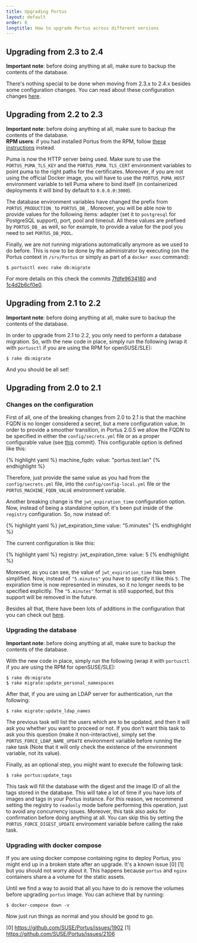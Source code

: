 ```yaml
---
title: Upgrading Portus
layout: default
order: 6
longtitle: How to upgrade Portus across different versions
---
```


## Upgrading from 2.3 to 2.4

<div class="alert alert-info">
  <strong>Important note</strong>: before doing anything at all, make sure to
  backup the contents of the database.
</div>

There's nothing special to be done when moving from 2.3.x to 2.4.x besides some
configuration changes. You can read about these configuration changes
[here](https://github.com/SUSE/Portus/blob/master/CHANGELOG.md#configuration-changes).

## Upgrading from 2.2 to 2.3

<div class="alert alert-info">
  <strong>Important note</strong>: before doing anything at all, make sure to
  backup the contents of the database.
</div>

<div class="alert alert-warning">
  <strong>RPM users</strong>: if you had installed Portus from the RPM, follow
  <a href="/docs/migrate-from-rpm.html">these instructions</a> instead.
</div>

Puma is now the HTTP server being used. Make sure to use the
`PORTUS_PUMA_TLS_KEY` and the `PORTUS_PUMA_TLS_CERT` environment variables to
point puma to the right paths for the certificates. Moreover, if you are not
using the official Docker image, you will have to use the `PORTUS_PUMA_HOST`
environment variable to tell Puma where to bind itself (in containerized
deployments it will bind by default to `0.0.0.0:3000`).

The database environment variables have changed the prefix from
`PORTUS_PRODUCTION_` to `PORTUS_DB_`. Moreover, you will be able now to provide
values for the following items: adapter (set it to `postgresql` for PostgreSQL
support), port, pool and timeout. All these values are prefixed by `PORTUS_DB_`
as well, so for example, to provide a value for the pool you need to set
`PORTUS_DB_POOL`.

Finally, we are not running migrations automatically anymore as we used to do
before. This is now to be done by the administrator by executing (on the Portus
context in `/srv/Portus` or simply as part of a `docker exec` command):

```
$ portusctl exec rake db:migrate
```

For more details on this check the commits
[7fdfe9634180](https://github.com/SUSE/Portus/commit/7fdfe96341801b492ca0e2637fcbb0d31e54d5fc)
and
[1c4d2b6cf0e0](https://github.com/SUSE/Portus/commit/1c4d2b6cf0e09e3be770a0675a42ee23cd2f62dd).

## Upgrading from 2.1 to 2.2

<div class="alert alert-info">
  <strong>Important note</strong>: before doing anything at all, make sure to
  backup the contents of the database.
</div>

In order to upgrade from 2.1 to 2.2, you only need to perform a database
migration. So, with the new code in place, simply run the following (wrap it
with `portusctl` if you are using the RPM for openSUSE/SLE):

```
$ rake db:migrate
```

And you should be all set!

## Upgrading from 2.0 to 2.1

### Changes on the configuration

First of all, one of the breaking changes from 2.0 to 2.1 is that the machine
FQDN is no longer considered a secret, but a mere configuration value. In order
to provide a smoother transition, in Portus 2.0.5 we allow the FQDN to be
specified in either the `config/secrets.yml` file or as a proper configurable
value (see [this](https://github.com/SUSE/Portus/commit/f0850459cc43e9b9258e70867d5608f2ef303f3e) commit).
This configurable option is defined like this:

{% highlight yaml %}
machine_fqdn:
  value: "portus.test.lan"
{% endhighlight %}

Therefore, just provide the same value as you had from the `config/secrets.yml`
file, into the `config/config-local.yml` file or the `PORTUS_MACHINE_FQDN_VALUE`
environment variable.

Another breaking change is the `jwt_expiration_time` configuration option. Now,
instead of being a standalone option, it's been put inside of the `registry`
configuration. So, now instead of:

{% highlight yaml %}
jwt_expiration_time
  value: "5.minutes"
{% endhighlight %}

The current configuration is like this:

{% highlight yaml %}
registry:
  jwt_expiration_time:
    value: 5
{% endhighlight %}

Moreover, as you can see, the value of `jwt_expiration_time` has been
simplified. Now, instead of `"5.minutes"` you have to specify it like this
`5`. The expiration time is now represented in minutes, so it no longer needs
to be specified explicitly. The `"5.minutes"` format is still supported, but this
support will be removed in the future.

Besides all that, there have been lots of additions in the configuration that
you can check out [here](/docs/Configuring-Portus.html).

### Upgrading the database

<div class="alert alert-info">
  <strong>Important note</strong>: before doing anything at all, make sure to
  backup the contents of the database.
</div>


With the new code in place, simply run the following (wrap it with `portusctl`
if you are using the RPM for openSUSE/SLE):

```
$ rake db:migrate
$ rake migrate:update_personal_namespaces
```

After that, if you are using an LDAP server for authentication, run the following:

```
$ rake migrate:update_ldap_names
```

The previous task will list the users which are to be updated, and then
it will ask you whether you want to proceed or not. If you don't want this task
to ask you this question (make it non-interactive), simply set the
`PORTUS_FORCE_LDAP_NAME_UPDATE` environment variable before running the rake
task (Note that it will only check the existence of the environment variable,
not its value).

Finally, as an optional step, you might want to execute the following task:

```
$ rake portus:update_tags
```

This task will fill the database with the digest and the image ID of all the
tags stored in the database. This will take a lot of time if you have lots of
images and tags in your Portus instance. For this reason, we recommend setting
the registry to `readonly` mode before performing this operation, just to avoid
any concurrency issues. Moreover, this task also asks for confirmation before
doing anything at all. You can skip this by setting the
`PORTUS_FORCE_DIGEST_UPDATE` environment variable before calling the rake task.


### Upgrading with docker compose

If you are using docker compose containing nginx to deploy Portus, you might end
up in a broken state after an upgrade. It's a known issue [0] [1] but you should
not worry about it. This happens because `portus` and `nginx` containers share a
a volume for the static assets.

Until we find a way to avoid that all you have to do is remove the volumes before
upgrading `portus` image. You can achieve that by running:

```
$ docker-compose down -v
```

Now just run things as normal and you should be good to go.

[0] https://github.com/SUSE/Portus/issues/1902
[1] https://github.com/SUSE/Portus/issues/2106